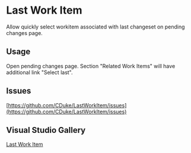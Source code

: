 # Last Work Item

Allow quickly select workitem associated with last changeset on pending changes page.

## Usage
Open pending changes page. Section "Related Work Items" will have additional link "Select last".

## Issues
[https://github.com/CDuke/LastWorkItem/issues](https://github.com/CDuke/LastWorkItem/issues)

## Visual Studio Gallery
[Last Work Item](http://visualstudiogallery.msdn.microsoft.com/f58f3eae-e406-48c7-adc0-58b9772bbd74)